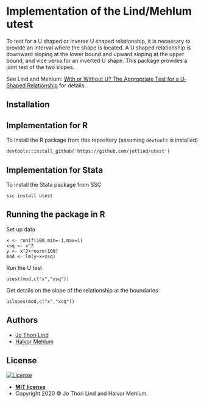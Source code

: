 # Implementation of the Lind/Mehlum utest

To test for a U shaped or inverse U shaped relationship, it is necessary to provide an interval where the shape is located. A U shaped relationship is downward sloping at the lower bound and upward sloping at the upper bound, and vice versa for an inverted U shape. This package provides a joint test of the two slopes.

See Lind and Mehlum: [With or Without U? The Appropriate Test for a U‐Shaped Relationship](https://doi.org/10.1111/j.1468-0084.2009.00569.x) for details

## Installation

## Implementation for R

To install the R package from this repository (assuming `devtools` is installed)
```
devtools::install_github('https://github.com/jotlind/utest')
```

## Implementation for Stata
To install the Stata package from SSC
```
ssc install utest
```

## Running the package in R

Set up data
```
x <- runif(100,min=-1,max=1)
xsq <- x^2
y <- x^2+rnorm(100)
mod <- lm(y~x+xsq)
```

Run the U test
```
utest(mod,c("x","xsq"))
```

Get details on the slope of the relationship at the boundaries
```
uslopes(mod,c("x","xsq"))
```

## Authors

- [Jo Thori Lind](mailto:j.t.lind@econ.uio.no)
- [Halvor Mehlum](mailto:halvor.mehlum@econ.uio.no)


## License
[![License](http://img.shields.io/:license-mit-blue.svg?style=flat-square)](http://badges.mit-license.org)

- **[MIT license](http://opensource.org/licenses/mit-license.php)**
- Copyright 2020 © Jo Thori Lind and Halvor Mehlum.
